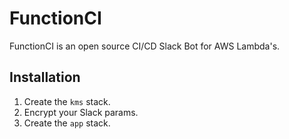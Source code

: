 # FunctionCI
FunctionCI is an open source CI/CD Slack Bot for AWS Lambda's.

## Installation
1. Create the `kms` stack.
2. Encrypt your Slack params.
3. Create the `app` stack.